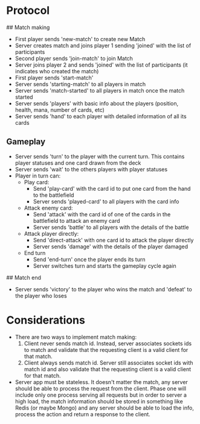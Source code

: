 # Protocol

## Match making

* First player sends 'new-match' to create new Match
* Server creates match and joins player 1 sending 'joined' with the list of participants
* Second player sends 'join-match' to join Match
* Server joins player 2 and sends 'joined' with the list of participants (it indicates who created the match)
* First player sends 'start-match'
* Server sends 'starting-match' to all players in match
* Server sends 'match-started' to all players in match once the match started
* Server sends 'players' with basic info about the players (position, health, mana, number of cards, etc)
* Server sends 'hand' to each player with detailed information of all its cards

## Gameplay

* Server sends 'turn' to the player with the current turn. This contains player statuses and one card drawn from the deck
* Server sends 'wait' to the others players with player statuses
* Player in turn can:
  * Play card:
    * Send 'play-card' with the card id to put one card from the hand to the battlefield
    * Server sends 'played-card' to all players with the card info
  * Attack enemy card:
    * Send 'attack' with the card id of one of the cards in the battlefield to attack an enemy card
    * Server sends 'battle' to all players with the details of the battle
  * Attack player directly:
    * Send 'direct-attack' with one card id to attack the player directly
    * Server sends 'damage' with the details of the player damaged
  * End turn
    * Send 'end-turn' once the player ends its turn
    * Server switches turn and starts the gameplay cycle again

## Match end

* Server sends 'victory' to the player who wins the match and 'defeat' to the player who loses

# Considerations

* There are two ways to implement match making:
  1. Client never sends match id. Instead, server associates sockets ids to match and validate that the requesting
  client is a valid client for that match.
  2. Client always sends match id. Server still associates socket ids with match id and also validate that the
  requesting client is a valid client for that match.
* Server app must be stateless. It doesn't matter the match, any server should be able to process the request from the
client. Phase one will include only one process serving all requests but in order to server a high load, the match
information should be stored in something like Redis (or maybe Mongo) and any server should be able to load the info,
process the action and return a response to the client.

